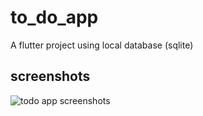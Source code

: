 # to_do_app

A flutter project using local database (sqlite)

## screenshots
![todo app screenshots](https://user-images.githubusercontent.com/95865026/148140710-ad3b890d-463f-491e-82f8-2d228c122a69.gif)
